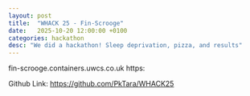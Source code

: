 ```yaml
---
layout: post
title:  "WHACK 25 - Fin-Scrooge"
date:   2025-10-20 12:00:00 +0100
categories: hackathon 
desc: "We did a hackathon! Sleep deprivation, pizza, and results"
---
```


fin-scrooge.containers.uwcs.co.uk
https:

Github Link: https://github.com/PkTara/WHACK25

